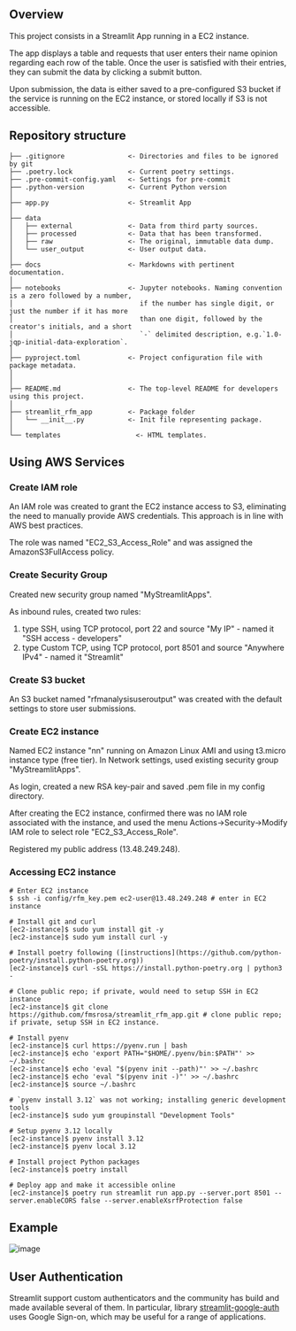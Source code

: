 ## Overview

This project consists in a Streamlit App running in a EC2 instance.

The app displays a table and requests that user enters their name opinion regarding each row of the table.
Once the user is satisfied with their entries, they can submit the data by clicking a submit button.

Upon submission, the data is either saved to a pre-configured S3 bucket if the service is running on the EC2 instance, or stored locally if S3 is not accessible.

## Repository structure

```
├── .gitignore                <- Directories and files to be ignored by git
├── .poetry.lock              <- Current poetry settings.
├── .pre-commit-config.yaml   <- Settings for pre-commit
├── .python-version           <- Current Python version
│
├── app.py                    <- Streamlit App
│
├── data
│   ├── external              <- Data from third party sources.
│   ├── processed             <- Data that has been transformed.
│   ├── raw                   <- The original, immutable data dump.
│   └── user_output           <- User output data.
│
├── docs                      <- Markdowns with pertinent documentation.
│
├── notebooks                 <- Jupyter notebooks. Naming convention is a zero followed by a number,
│                                if the number has single digit, or just the number if it has more
│                                than one digit, followed by the creator's initials, and a short
│                                `-` delimited description, e.g.`1.0-jqp-initial-data-exploration`.
│
├── pyproject.toml            <- Project configuration file with package metadata.
│
│
├── README.md                 <- The top-level README for developers using this project.
│
├── streamlit_rfm_app         <- Package folder
│   └── __init__.py           <- Init file representing package.
│
└── templates                   <- HTML templates.
```

## Using AWS Services

### Create IAM role

An IAM role was created to grant the EC2 instance access to S3, eliminating the need to manually provide AWS credentials. This approach is in line with AWS best practices.

The role was named "EC2_S3_Access_Role" and was assigned the AmazonS3FullAccess policy.

### Create Security Group

Created new security group named "MyStreamlitApps".

As inbound rules, created two rules:

1. type SSH, using TCP protocol, port 22 and source "My IP" - named it "SSH access - developers"
2. type Custom TCP, using TCP protocol, port 8501 and source "Anywhere IPv4" - named it "Streamlit"


### Create S3 bucket

An S3 bucket named "rfmanalysisuseroutput" was created with the default settings to store user submissions.

### Create EC2 instance

Named EC2 instance "nn" running on Amazon Linux AMI and using t3.micro instance type (free tier).
In Network settings, used existing security group "MyStreamlitApps".

As login, created a new RSA key-pair and saved .pem file in my config directory.

After creating the EC2 instance, confirmed there was no IAM role associated with the instance, and used the menu Actions->Security->Modify IAM role to select role "EC2_S3_Access_Role".

Registered my public address (13.48.249.248).

### Accessing EC2 instance

```
# Enter EC2 instance
$ ssh -i config/rfm_key.pem ec2-user@13.48.249.248 # enter in EC2 instance

# Install git and curl
[ec2-instance]$ sudo yum install git -y
[ec2-instance]$ sudo yum install curl -y

# Install poetry following ([instructions](https://github.com/python-poetry/install.python-poetry.org))
[ec2-instance]$ curl -sSL https://install.python-poetry.org | python3 -

# Clone public repo; if private, would need to setup SSH in EC2 instance
[ec2-instance]$ git clone https://github.com/fmsrosa/streamlit_rfm_app.git # clone public repo; if private, setup SSH in EC2 instance.

# Install pyenv
[ec2-instance]$ curl https://pyenv.run | bash
[ec2-instance]$ echo 'export PATH="$HOME/.pyenv/bin:$PATH"' >> ~/.bashrc
[ec2-instance]$ echo 'eval "$(pyenv init --path)"' >> ~/.bashrc
[ec2-instance]$ echo 'eval "$(pyenv init -)"' >> ~/.bashrc
[ec2-instance]$ source ~/.bashrc

# `pyenv install 3.12` was not working; installing generic development tools
[ec2-instance]$ sudo yum groupinstall "Development Tools"

# Setup pyenv 3.12 locally
[ec2-instance]$ pyenv install 3.12
[ec2-instance]$ pyenv local 3.12

# Install project Python packages
[ec2-instance]$ poetry install

# Deploy app and make it accessible online
[ec2-instance]$ poetry run streamlit run app.py --server.port 8501 --server.enableCORS false --server.enableXsrfProtection false
```

## Example
![image](https://github.com/user-attachments/assets/283f9f76-63f5-430e-8442-f0de1ec708de)

## User Authentication

Streamlit support custom authenticators and the community has build and made available several of them.
In particular, library [streamlit-google-auth](https://github.com/MrBounty/streamlit-google-auth) uses Google Sign-on, which may be useful for a range of applications.
